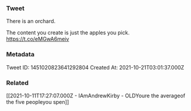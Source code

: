 ### Tweet
There is an orchard.

The content you create is just the apples you pick. https://t.co/eMGwA6meiv

### Metadata
Tweet ID: 1451020823641292804
Created At: 2021-10-21T03:01:37.000Z

### Related
[[2021-10-11T17:27:07.000Z - IAmAndrewKirby - OLDYoure the averageof the five peopleyou spen]]

